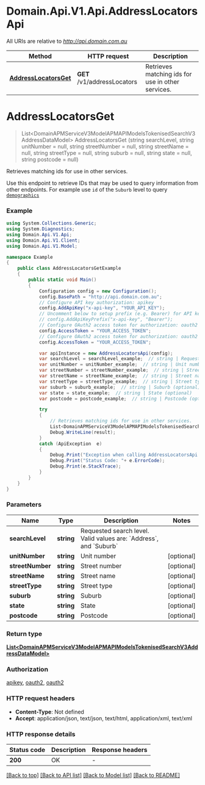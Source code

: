 # Domain.Api.V1.Api.AddressLocatorsApi

All URIs are relative to *http://api.domain.com.au*

Method | HTTP request | Description
------------- | ------------- | -------------
[**AddressLocatorsGet**](AddressLocatorsApi.md#addresslocatorsget) | **GET** /v1/addressLocators | Retrieves matching ids for use in other services.


<a name="addresslocatorsget"></a>
# **AddressLocatorsGet**
> List&lt;DomainAPMServiceV3ModelAPMAPIModelsTokenisedSearchV3AddressDataModel&gt; AddressLocatorsGet (string searchLevel, string unitNumber = null, string streetNumber = null, string streetName = null, string streetType = null, string suburb = null, string state = null, string postcode = null)

Retrieves matching ids for use in other services.

Use this endpoint to retrieve IDs that may be used to query information from other endpoints.    For example use `id` of the `Suburb` level to query [`demographics`](/docs/v1/apis/pkg_properties_locations/references/demographics_get)

### Example
```csharp
using System.Collections.Generic;
using System.Diagnostics;
using Domain.Api.V1.Api;
using Domain.Api.V1.Client;
using Domain.Api.V1.Model;

namespace Example
{
    public class AddressLocatorsGetExample
    {
        public static void Main()
        {
            Configuration config = new Configuration();
            config.BasePath = "http://api.domain.com.au";
            // Configure API key authorization: apikey
            config.AddApiKey("x-api-key", "YOUR_API_KEY");
            // Uncomment below to setup prefix (e.g. Bearer) for API key, if needed
            // config.AddApiKeyPrefix("x-api-key", "Bearer");
            // Configure OAuth2 access token for authorization: oauth2
            config.AccessToken = "YOUR_ACCESS_TOKEN";
            // Configure OAuth2 access token for authorization: oauth2
            config.AccessToken = "YOUR_ACCESS_TOKEN";

            var apiInstance = new AddressLocatorsApi(config);
            var searchLevel = searchLevel_example;  // string | Requested search level. Valid values are: `Address`, and `Suburb`
            var unitNumber = unitNumber_example;  // string | Unit number (optional) 
            var streetNumber = streetNumber_example;  // string | Street number (optional) 
            var streetName = streetName_example;  // string | Street name (optional) 
            var streetType = streetType_example;  // string | Street type (optional) 
            var suburb = suburb_example;  // string | Suburb (optional) 
            var state = state_example;  // string | State (optional) 
            var postcode = postcode_example;  // string | Postcode (optional) 

            try
            {
                // Retrieves matching ids for use in other services.
                List<DomainAPMServiceV3ModelAPMAPIModelsTokenisedSearchV3AddressDataModel> result = apiInstance.AddressLocatorsGet(searchLevel, unitNumber, streetNumber, streetName, streetType, suburb, state, postcode);
                Debug.WriteLine(result);
            }
            catch (ApiException  e)
            {
                Debug.Print("Exception when calling AddressLocatorsApi.AddressLocatorsGet: " + e.Message );
                Debug.Print("Status Code: "+ e.ErrorCode);
                Debug.Print(e.StackTrace);
            }
        }
    }
}
```

### Parameters

Name | Type | Description  | Notes
------------- | ------------- | ------------- | -------------
 **searchLevel** | **string**| Requested search level. Valid values are: &#x60;Address&#x60;, and &#x60;Suburb&#x60; | 
 **unitNumber** | **string**| Unit number | [optional] 
 **streetNumber** | **string**| Street number | [optional] 
 **streetName** | **string**| Street name | [optional] 
 **streetType** | **string**| Street type | [optional] 
 **suburb** | **string**| Suburb | [optional] 
 **state** | **string**| State | [optional] 
 **postcode** | **string**| Postcode | [optional] 

### Return type

[**List&lt;DomainAPMServiceV3ModelAPMAPIModelsTokenisedSearchV3AddressDataModel&gt;**](DomainAPMServiceV3ModelAPMAPIModelsTokenisedSearchV3AddressDataModel.md)

### Authorization

[apikey](../README.md#apikey), [oauth2](../README.md#oauth2), [oauth2](../README.md#oauth2)

### HTTP request headers

 - **Content-Type**: Not defined
 - **Accept**: application/json, text/json, text/html, application/xml, text/xml

### HTTP response details
| Status code | Description | Response headers |
|-------------|-------------|------------------|
| **200** | OK |  -  |

[[Back to top]](#) [[Back to API list]](../README.md#documentation-for-api-endpoints) [[Back to Model list]](../README.md#documentation-for-models) [[Back to README]](../README.md)

